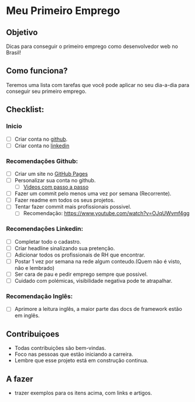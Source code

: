 # Meu Primeiro Emprego

## Objetivo

Dicas para conseguir o primeiro emprego como desenvolvedor web no Brasil! 

## Como funciona?

Teremos uma lista com tarefas que você pode aplicar no seu dia-a-dia para conseguir seu primeiro emprego.

## Checklist:



### Inicio
- [ ] Criar conta no [github](https://github.com/).
- [ ] Criar conta no [linkedin](https://www.linkedin.com/)

### Recomendações Github:
- [ ] Criar um site no [GitHub Pages](https://pages.github.com/)
- [ ] Personalizar sua conta no github. 
  - [ ] [Videos com passo a passo](https://www.youtube.com/watch?v=TsaLQAetPLU)
- [ ] Fazer um commit pelo menos uma vez por semana (Recorrente).
- [ ] Fazer readme em todos os seus projetos.
- [ ] Tentar fazer commit mais profissionais possivel.
  - [ ] Recomendação: https://www.youtube.com/watch?v=OJqUWvmf4gg

### Recomendações Linkedin:
- [ ] Completar todo o cadastro.
- [ ] Criar headline sinalizando sua pretenção.
- [ ] Adicionar todos os profissionais de RH que encontrar.
- [ ] Postar 1 vez por semana na rede algum conteudo.(Quem não é visto, não e lembrado)
- [ ] Ser cara de pau e pedir emprego sempre que possivel.
- [ ] Cuidado com polémicas, visibilidade negativa pode te atrapalhar.

### Recomendação Inglês:
- [ ] Aprimore a leitura inglês, a maior parte das docs de framework estão em inglês.


## Contribuiçoes
* Todas contribuições são bem-vindas.
* Foco nas pessoas que estão iniciando a carreira.
* Lembre que esse projeto está em construção continua.

## A fazer

* trazer exemplos para os itens acima, com links e artigos.
